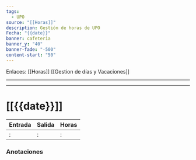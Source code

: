 ```yaml
---
tags:
  - UPO
source: "[[Horas]]"
description: Gestión de horas de UPO
Fecha: "{{date}}"
banner: cafeteria
banner_y: "40"
banner-fade: "-500"
content-start: "50"
---
```

Enlaces: [[Horas]]    [[Gestion de días y Vacaciones]]


---
----

# [[{{date}}]]




| Entrada | Salida | Horas |
| ------- | ------ | ----- |
| :       | :      | :     |




### Anotaciones
